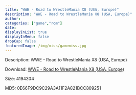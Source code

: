 ```yaml
---
title: "WWE - Road to WrestleMania X8 (USA, Europe)"
description: "WWE - Road to WrestleMania X8 (USA, Europe)"
author: 
categories: ["game","rom"]
date: 
displayInList: true
displayInMenu: false
dropCap: false
featuredImage: /img/miss/gamemiss.jpg
---
```


Description: WWE - Road to WrestleMania X8 (USA, Europe)

Download: <a style="text-decoration:underline;" href="https://mega.nz/#!KWQEXawa!a5ZVzEVh9xfexO_qFwLommbQmtygrB-R1DhXYcKFkZ0" target = "_blank" rel = "nofollow" > WWE - Road to WrestleMania X8 (USA, Europe)</a>

Size: 4194304

MD5: 0E66F9DC9C29A3A11F2A821BCC809251

